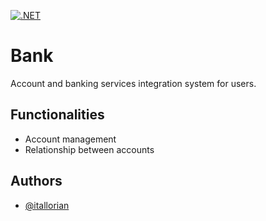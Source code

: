 [![.NET](https://img.shields.io/badge/--512BD4?logo=.net&logoColor=ffffff)](https://dotnet.microsoft.com/)

# Bank

Account and banking services integration system for users.

## Functionalities

- Account management
- Relationship between accounts

## Authors

- [@itallorian](https://github.com/itallorian)
